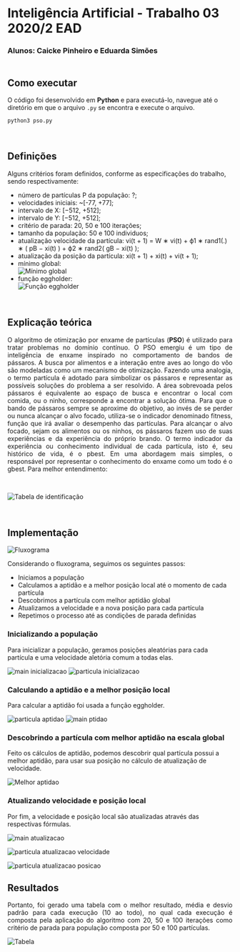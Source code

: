 # Inteligência Artificial - Trabalho 03 2020/2 EAD
### Alunos: Caicke Pinheiro e Eduarda Simões<BR><BR>

## Como executar
O código foi desenvolvido em **Python** e para executá-lo, navegue até o diretório em que o arquivo `.py` se encontra e execute o arquivo.

```
python3 pso.py
```
<BR>
	
## Definições
Alguns critérios foram definidos, conforme as especificações do trabalho, sendo respectivamente:<br>

   - número de partículas P da população: ?;</li>
   - velocidades iniciais: ~[-77, +77];</li>
   - intervalo de X: [−512, +512];</li>
   - intervalo de Y: [−512, +512];</li>
   - critério de parada: 20, 50 e 100 iterações;</li>
   - tamanho da população: 50 e 100 individuos;</li>
   - atualização velocidade da partícula: vi(t + 1) = W ∗ vi(t) + ϕ1 ∗ rand1(.) ∗ ( pB − xi(t) ) + ϕ2 ∗ rand2( gB − xi(t) );</li>
   - atualização da posição da partícula: xi(t + 1) + xi(t) + vi(t + 1);</li>
   - mínimo global:</li>
    ![Mínimo global](https://github.com/eduardarsimoes/IA_Algoritmos/blob/main/A_pso/image/minimo_global.PNG)
   - função eggholder:</li>
    ![Função eggholder](https://github.com/eduardarsimoes/IA_Algoritmos/blob/main/A_pso/image/funcao.PNG)

<BR>

## Explicação teórica

<p align="justify">
	O algoritmo de otimização por enxame de partículas (<b>PSO</b>) é utilizado para tratar problemas no domínio contínuo. O PSO emergiu é um tipo de inteligência de enxame inspirado no comportamento de bandos de pássaros. A busca por alimentos e a interação entre aves ao longo do vôo são modeladas como um mecanismo de otimização. Fazendo uma analogia, o termo partícula é adotado para simbolizar os pássaros e representar as possíveis soluções do problema a ser resolvido. A área sobrevoada pelos pássaros é equivalente ao espaço de busca e encontrar o local com comida, ou o ninho, corresponde a encontrar a solução ótima. Para que o bando de pássaros sempre se aproxime do objetivo, ao invés de se perder ou nunca alcançar o alvo focado, utiliza-se o indicador denominado fitness, função que irá avaliar o desempenho das partículas. Para alcançar o alvo focado, sejam os alimentos ou os ninhos, os pássaros fazem uso de suas experiências e da experiência do próprio brando. O termo indicador da experiência ou conhecimento individual de cada partícula, isto é, seu histórico de vida, é o pbest. Em uma abordagem mais simples, o responsável por representar o conhecimento do enxame como um todo é o gbest. Para melhor entendimento:
</p>

<br>


![Tabela de identificação](https://github.com/eduardarsimoes/IA_Algoritmos/blob/main/A_pso/image/tabela_identificacao.PNG)

<BR>

## Implementação

![Fluxograma](https://github.com/eduardarsimoes/IA_Algoritmos/blob/main/A_pso/image/fluxograma.jpg)

Considerando o fluxograma, seguimos os seguintes passos:
- Iniciamos a população 
- Calculamos a aptidão e a melhor posição local até o momento de cada partícula
- Descobrimos a partícula com melhor aptidão global
- Atualizamos a velocidade e a nova posição para cada partícula
- Repetimos o processo até as condições de parada definidas

### Inicializando a população
Para inicializar a população, geramos posições aleatórias para cada partícula e uma velocidade aletória comum a todas elas.

![main inicializacao](https://github.com/eduardarsimoes/IA_Algoritmos/blob/main/A_pso/image/init.PNG)
![particula inicializacao](https://github.com/eduardarsimoes/IA_Algoritmos/blob/main/A_pso/image/particula_init.PNG)

### Calculando a aptidão e a melhor posição local
Para calcular a aptidão foi usada a função eggholder.

![particula aptidao](https://github.com/eduardarsimoes/IA_Algoritmos/blob/main/A_pso/image/particula_aptidao.PNG)
![main ptidao](https://github.com/eduardarsimoes/IA_Algoritmos/blob/main/A_pso/image/aptidao.PNG)

### Descobrindo a partícula com melhor aptidão na escala global
Feito os cálculos de aptidão, podemos descobrir qual partícula possui a melhor aptidão, para usar sua posição no cálculo de atualização de velocidade.

![Melhor aptidao](https://github.com/eduardarsimoes/IA_Algoritmos/blob/main/A_pso/image/gbest.PNG)

### Atualizando velocidade e posição local
Por fim, a velocidade e posição local são atualizadas através das respectivas fórmulas.

![main atualizacao](https://github.com/eduardarsimoes/IA_Algoritmos/blob/main/A_pso/image/atualizacao.PNG)

![particula atualizacao velocidade](https://github.com/eduardarsimoes/IA_Algoritmos/blob/main/A_pso/image/particula_atualizacao_v.PNG)

![particula atualizacao posicao](https://github.com/eduardarsimoes/IA_Algoritmos/blob/main/A_pso/image/particula_atualizacao_pos.PNG)

## Resultados
<p align="justify">
Portanto, foi gerado uma tabela com o melhor resultado, média e desvio padrão para cada execução (10 ao todo), no qual cada execução é composta pela aplicação do algoritmo com 20, 50 e 100 iterações como critério de parada para população composta por 50 e 100 partículas.
</p>

![Tabela](https://github.com/eduardarsimoes/IA_Algoritmos/blob/main/A_pso/image/tabela_resultado.PNG)

